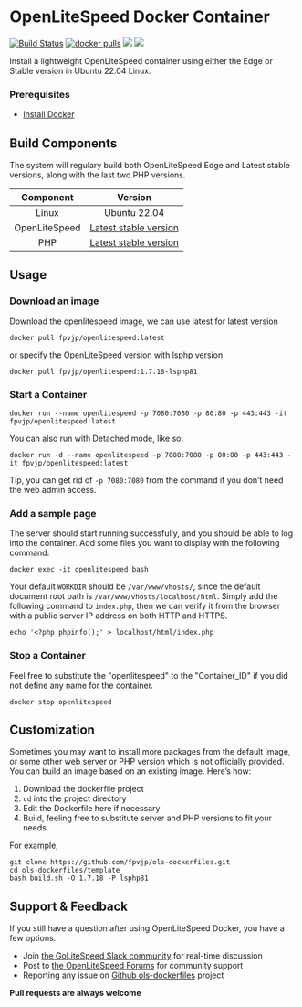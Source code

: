 # OpenLiteSpeed Docker Container
[![Build Status](https://github.com/fpvjp/ols-dockerfiles/workflows/docker-build/badge.svg)](https://github.com/fpvjp/ols-dockerfiles/actions/new)
[![docker pulls](https://img.shields.io/docker/pulls/fpvjp/openlitespeed?style=flat&color=blue)](https://hub.docker.com/r/fpvjp/openlitespeed)
[<img src="https://img.shields.io/badge/slack-LiteSpeed-blue.svg?logo=slack">](fpvjp.com/slack) 
[<img src="https://img.shields.io/twitter/follow/fpvjp.svg?label=Follow&style=social">](https://twitter.com/fpvjp)

Install a lightweight OpenLiteSpeed container using either the Edge or Stable version in Ubuntu 22.04 Linux.

### Prerequisites
*  [Install Docker](https://www.docker.com/)

## Build Components
The system will regulary build both OpenLiteSpeed Edge and Latest stable versions, along with the last two PHP versions.

|Component|Version|
| :-------------: | :-------------: |
|Linux|Ubuntu 22.04|
|OpenLiteSpeed|[Latest stable version](https://openlitespeed.org/release-log/version-1-7-x)|
|PHP|[Latest stable version](http://rpms.litespeedtech.com/debian/)|

## Usage
### Download an image
Download the openlitespeed image, we can use latest for latest version
```
docker pull fpvjp/openlitespeed:latest
```
or specify the OpenLiteSpeed version with lsphp version
```
docker pull fpvjp/openlitespeed:1.7.18-lsphp81
```
### Start a Container
```
docker run --name openlitespeed -p 7080:7080 -p 80:80 -p 443:443 -it fpvjp/openlitespeed:latest
```
You can also run with Detached mode, like so:
```
docker run -d --name openlitespeed -p 7080:7080 -p 80:80 -p 443:443 -it fpvjp/openlitespeed:latest
```
Tip, you can get rid of `-p 7080:7080` from the command if you don’t need the web admin access.  

### Add a sample page
The server should start running successfully, and you should be able to log into the container. Add some files you want to display with the following command:
```
docker exec -it openlitespeed bash
```
Your default `WORKDIR` should be `/var/www/vhosts/`, since the default document root path is `/var/www/vhosts/localhost/html`. Simply add the following command to `index.php`, then we can verify it from the browser with a public server IP address on both HTTP and HTTPS. 
```
echo '<?php phpinfo();' > localhost/html/index.php
```

### Stop a Container
Feel free to substitute the "openlitespeed" to the "Container_ID" if you did not define any name for the container.
```
docker stop openlitespeed
```

## Customization
Sometimes you may want to install more packages from the default image, or some other web server or PHP version which is not officially provided. You can build an image based on an existing image. Here’s how:
  1. Download the dockerfile project 
  2. `cd` into the project directory
  3. Edit the Dockerfile here if necessary
  4. Build, feeling free to substitute server and PHP versions to fit your needs 

For example,
```
git clone https://github.com/fpvjp/ols-dockerfiles.git
cd ols-dockerfiles/template
bash build.sh -O 1.7.18 -P lsphp81
```

## Support & Feedback
If you still have a question after using OpenLiteSpeed Docker, you have a few options.
* Join [the GoLiteSpeed Slack community](https://fpvjp.com/slack) for real-time discussion
* Post to [the OpenLiteSpeed Forums](https://forum.openlitespeed.org/) for community support
* Reporting any issue on [Github ols-dockerfiles](https://github.com/fpvjp/ols-dockerfiles/issues) project

**Pull requests are always welcome** 